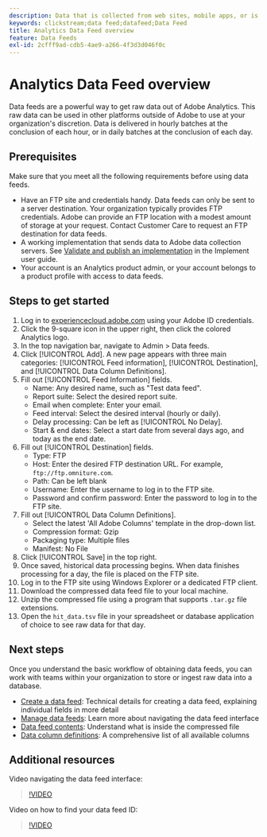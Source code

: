 ```yaml
---
description: Data that is collected from web sites, mobile apps, or is uploaded using web service APIs or data sources, is processed and stored in Adobe's Data Warehouse. This raw clickstream data forms the data set that is used by Adobe Analytics.
keywords: clickstream;data feed;datafeed;Data Feed
title: Analytics Data Feed overview
feature: Data Feeds
exl-id: 2cfff9ad-cdb5-4ae9-a266-4f3d3d046f0c
---
```

# Analytics Data Feed overview

Data feeds are a powerful way to get raw data out of Adobe Analytics. This raw data can be used in other platforms outside of Adobe to use at your organization's discretion. Data is delivered in hourly batches at the conclusion of each hour, or in daily batches at the conclusion of each day.

## Prerequisites

Make sure that you meet all the following requirements before using data feeds.

* Have an FTP site and credentials handy. Data feeds can only be sent to a server destination. Your organization typically provides FTP credentials. Adobe can provide an FTP location with a modest amount of storage at your request. Contact Customer Care to request an FTP destination for data feeds.
* A working implementation that sends data to Adobe data collection servers. See [Validate and publish an implementation](/help/implement/launch/validate-publish-prod.md) in the Implement user guide.
* Your account is an Analytics product admin, or your account belongs to a product profile with access to data feeds.

## Steps to get started

1. Log in to [experiencecloud.adobe.com](https://experiencecloud.adobe.com) using your Adobe ID credentials.
2. Click the 9-square icon in the upper right, then click the colored Analytics logo.
3. In the top navigation bar, navigate to Admin > Data feeds.
4. Click [!UICONTROL Add]. A new page appears with three main categories: [!UICONTROL Feed information], [!UICONTROL Destination], and [!UICONTROL Data Column Definitions].
5. Fill out [!UICONTROL Feed Information] fields.
   * Name: Any desired name, such as "Test data feed".
   * Report suite: Select the desired report suite.
   * Email when complete: Enter your email.
   * Feed interval: Select the desired interval (hourly or daily).
   * Delay processing: Can be left as [!UICONTROL No Delay].
   * Start & end dates: Select a start date from several days ago, and today as the end date.
6. Fill out [!UICONTROL Destination] fields.
   * Type: FTP
   * Host: Enter the desired FTP destination URL. For example, `ftp://ftp.omniture.com`.
   * Path: Can be left blank
   * Username: Enter the username to log in to the FTP site.
   * Password and confirm password: Enter the password to log in to the FTP site.
7. Fill out [!UICONTROL Data Column Definitions].
   * Select the latest 'All Adobe Columns' template in the drop-down list.
   * Compression format: Gzip
   * Packaging type: Multiple files
   * Manifest: No File
8. Click [!UICONTROL Save] in the top right.
9. Once saved, historical data processing begins. When data finishes processing for a day, the file is placed on the FTP site.
10. Log in to the FTP site using Windows Explorer or a dedicated FTP client.
11. Download the compressed data feed file to your local machine.
12. Unzip the compressed file using a program that supports `.tar.gz` file extensions.
13. Open the `hit_data.tsv` file in your spreadsheet or database application of choice to see raw data for that day.

## Next steps

Once you understand the basic workflow of obtaining data feeds, you can work with teams within your organization to store or ingest raw data into a database.

* [Create a data feed](create-feed.md): Technical details for creating a data feed, explaining individual fields in more detail
* [Manage data feeds](df-manage-feeds.md): Learn more about navigating the data feed interface
* [Data feed contents](c-df-contents/datafeeds-contents.md): Understand what is inside the compressed file
* [Data column definitions](c-df-contents/datafeeds-reference.md): A comprehensive list of all available columns

## Additional resources

Video navigating the data feed interface:

>[!VIDEO](https://video.tv.adobe.com/v/25452/?quality=12)

Video on how to find your data feed ID:

>[!VIDEO](https://video.tv.adobe.com/v/335747/?quality=12)
